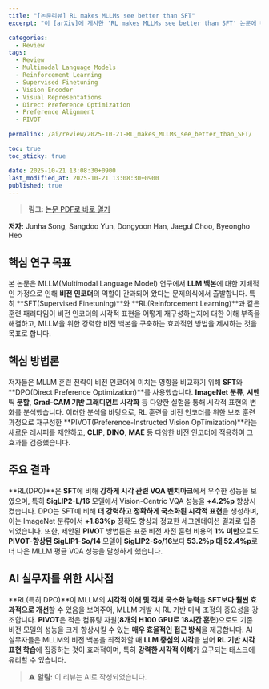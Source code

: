 ```yaml
---
title: "[논문리뷰] RL makes MLLMs see better than SFT"
excerpt: "이 [arXiv]에 게시한 'RL makes MLLMs see better than SFT' 논문에 대한 자세한 리뷰입니다."

categories:
  - Review
tags:
  - Review
  - Multimodal Language Models
  - Reinforcement Learning
  - Supervised Finetuning
  - Vision Encoder
  - Visual Representations
  - Direct Preference Optimization
  - Preference Alignment
  - PIVOT

permalink: /ai/review/2025-10-21-RL_makes_MLLMs_see_better_than_SFT/

toc: true
toc_sticky: true

date: 2025-10-21 13:08:30+0900
last_modified_at: 2025-10-21 13:08:30+0900
published: true
---
```

> **링크:** [논문 PDF로 바로 열기](https://arxiv.org/abs/2510.16333)

**저자:** Junha Song, Sangdoo Yun, Dongyoon Han, Jaegul Choo, Byeongho Heo



## 핵심 연구 목표
본 논문은 MLLM(Multimodal Language Model) 연구에서 **LLM 백본**에 대한 지배적인 가정으로 인해 **비전 인코더**의 역할이 간과되어 왔다는 문제의식에서 출발합니다. 특히 **SFT(Supervised Finetuning)**와 **RL(Reinforcement Learning)**과 같은 훈련 패러다임이 비전 인코더의 시각적 표현을 어떻게 재구성하는지에 대한 이해 부족을 해결하고, MLLM을 위한 강력한 비전 백본을 구축하는 효과적인 방법을 제시하는 것을 목표로 합니다.

## 핵심 방법론
저자들은 MLLM 훈련 전략이 비전 인코더에 미치는 영향을 비교하기 위해 **SFT**와 **DPO(Direct Preference Optimization)**를 사용했습니다. **ImageNet 분류**, **시맨틱 분할**, **Grad-CAM 기반 그래디언트 시각화** 등 다양한 실험을 통해 시각적 표현의 변화를 분석했습니다. 이러한 분석을 바탕으로, RL 훈련을 비전 인코더를 위한 보조 훈련 과정으로 재구성한 **PIVOT(Preference-Instructed Vision OpTimization)**라는 새로운 레시피를 제안하고, **CLIP**, **DINO**, **MAE** 등 다양한 비전 인코더에 적용하여 그 효과를 검증했습니다.

## 주요 결과
**RL(DPO)**은 **SFT**에 비해 **강하게 시각 관련 VQA 벤치마크**에서 우수한 성능을 보였으며, 특히 **SigLIP2-L/16** 모델에서 Vision-Centric VQA 성능을 **+4.2%p** 향상시켰습니다. DPO는 SFT에 비해 **더 강력하고 정확하게 국소화된 시각적 표현**을 생성하며, 이는 ImageNet 분류에서 **+1.83%p** 정확도 향상과 정교한 세그멘테이션 결과로 입증되었습니다. 또한, 제안된 **PIVOT** 방법론은 표준 비전 사전 훈련 비용의 **1% 미만**으로도 **PIVOT-향상된 SigLIP1-So/14** 모델이 **SigLIP2-So/16**보다 **53.2%p 대 52.4%p**로 더 나은 MLLM 평균 VQA 성능을 달성하게 했습니다.

## AI 실무자를 위한 시사점
**RL(특히 DPO)**이 MLLM의 **시각적 이해 및 객체 국소화 능력**을 **SFT보다 훨씬 효과적으로 개선**할 수 있음을 보여주어, MLLM 개발 시 RL 기반 미세 조정의 중요성을 강조합니다. **PIVOT**은 적은 컴퓨팅 자원(**8개의 H100 GPU로 18시간 훈련**)으로도 기존 비전 모델의 성능을 크게 향상시킬 수 있는 **매우 효율적인 접근 방식**을 제공합니다. AI 실무자들은 MLLM의 비전 백본을 최적화할 때 **LLM 중심의 시각**을 넘어 **RL 기반 시각 표현 학습**에 집중하는 것이 효과적이며, 특히 **강력한 시각적 이해**가 요구되는 태스크에 유리할 수 있습니다.

> ⚠️ **알림:** 이 리뷰는 AI로 작성되었습니다.